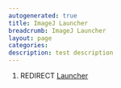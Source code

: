 ```yaml
---
autogenerated: true
title: ImageJ Launcher
breadcrumb: ImageJ Launcher
layout: page
categories: 
description: test description
---
```


1.  REDIRECT [Launcher](Launcher )
